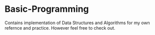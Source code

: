 # Basic-Programming
Contains implementation of Data Structures and Algorithms for my own refernce and practice. However feel free to check out.
